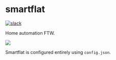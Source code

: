 # smartflat

[![slack](https://slack.smartfl.at/badge.svg)](https://slack.smartfl.at)

Home automation FTW.

![](https://i.imgur.com/V6JGiJQ.png)

Smartflat is configured entirely using `config.json`.
